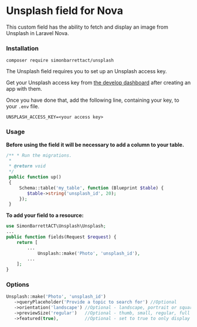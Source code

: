 # Unsplash field for Nova

This custom field has the ability to fetch and display an image from Unsplash in Laravel Nova.

### Installation

```shell
composer require simonbarrettact/unsplash
```

The Unsplash field requires you to set up an Unsplash access key.

Get your Unsplash access key from [the develop dashboard](https://unsplash.com/developers) after creating an app with them.

Once you have done that, add the following line, containing your key, to your `.env` file.

```
UNSPLASH_ACCESS_KEY=<your access key>
```

### Usage

**Before using the field it will be necessary to add a column to your table.**

```php
/** * Run the migrations. 
 * 
 * @return void 
 */
 public function up()
 {    
     Schema::table('my_table', function (Blueprint $table) {
        $table->string('unsplash_id', 20);
     });
 }
```

**To add your field to a resource:**

```php
use SimonBarrettACT\Unsplash\Unsplash;
...
public function fields(Request $request) {
    return [
        ...
            Unsplash::make('Photo', 'unsplash_id'),
        ...
    ];
}          
```

### Options

```php
Unsplash::make('Photo', 'unsplash_id')
   ->queryPlaceholder('Provide a topic to search for') //Optional
   ->orientation('landscape') //Optional - landscape, portrait or squarish
   ->previewSize('regular')   //Optional - thumb, small, regular, full
   ->featured(true),          //Optional - set to true to only display 'featured' images
```
